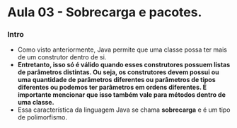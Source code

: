 # Aula 03 - Sobrecarga e pacotes.

### Intro
* Como visto anteriormente, Java permite que uma classe possa ter mais de um construtor dentro de si.
* __Entretanto, isso só é válido quando esses construtores possuem listas de parâmetros distintas. Ou seja, os construtores devem possui ou uma quantidade de parâmetros diferentes ou parâmetros de tipos diferentes ou podemos ter parâmetros em ordens diferentes. É importante mencionar que isso também vale para métodos dentro de uma classe.__
* Essa característica da linguagem Java se chama __sobrecarga__ e é um tipo de polimorfismo.
